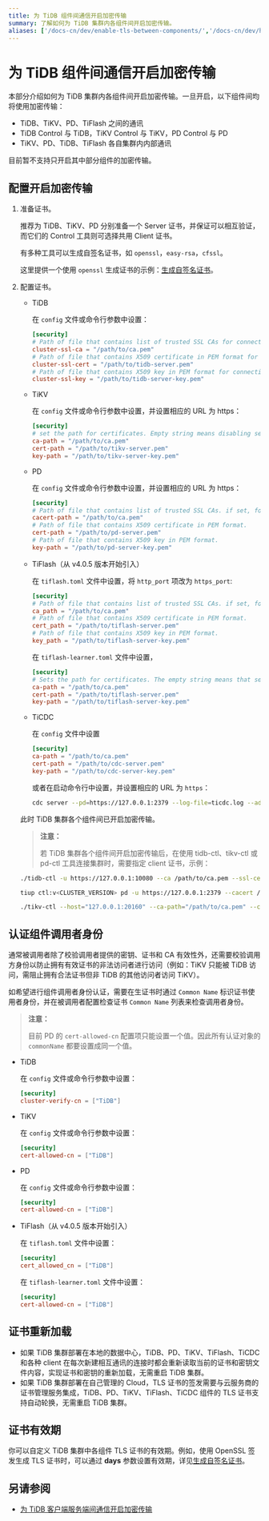 ```yaml
---
title: 为 TiDB 组件间通信开启加密传输
summary: 了解如何为 TiDB 集群内各组件间开启加密传输。
aliases: ['/docs-cn/dev/enable-tls-between-components/','/docs-cn/dev/how-to/secure/enable-tls-between-components/']
---
```


# 为 TiDB 组件间通信开启加密传输

本部分介绍如何为 TiDB 集群内各组件间开启加密传输。一旦开启，以下组件间均将使用加密传输：

- TiDB、TiKV、PD、TiFlash 之间的通讯
- TiDB Control 与 TiDB，TiKV Control 与 TiKV，PD Control 与 PD
- TiKV、PD、TiDB、TiFlash 各自集群内内部通讯

目前暂不支持只开启其中部分组件的加密传输。

## 配置开启加密传输

1. 准备证书。

    推荐为 TiDB、TiKV、PD 分别准备一个 Server 证书，并保证可以相互验证，而它们的 Control 工具则可选择共用 Client 证书。

    有多种工具可以生成自签名证书，如 `openssl`，`easy-rsa`，`cfssl`。

    这里提供一个使用 `openssl` 生成证书的示例：[生成自签名证书](/generate-self-signed-certificates.md)。

2. 配置证书。

    - TiDB

        在 `config` 文件或命令行参数中设置：

        ```toml
        [security]
        # Path of file that contains list of trusted SSL CAs for connection with cluster components.
        cluster-ssl-ca = "/path/to/ca.pem"
        # Path of file that contains X509 certificate in PEM format for connection with cluster components.
        cluster-ssl-cert = "/path/to/tidb-server.pem"
        # Path of file that contains X509 key in PEM format for connection with cluster components.
        cluster-ssl-key = "/path/to/tidb-server-key.pem"
        ```

    - TiKV

        在 `config` 文件或命令行参数中设置，并设置相应的 URL 为 https：

        ```toml
        [security]
        # set the path for certificates. Empty string means disabling secure connectoins.
        ca-path = "/path/to/ca.pem"
        cert-path = "/path/to/tikv-server.pem"
        key-path = "/path/to/tikv-server-key.pem"
        ```

    - PD

        在 `config` 文件或命令行参数中设置，并设置相应的 URL 为 https：

        ```toml
        [security]
        # Path of file that contains list of trusted SSL CAs. if set, following four settings shouldn't be empty
        cacert-path = "/path/to/ca.pem"
        # Path of file that contains X509 certificate in PEM format.
        cert-path = "/path/to/pd-server.pem"
        # Path of file that contains X509 key in PEM format.
        key-path = "/path/to/pd-server-key.pem"
        ```

    - TiFlash（从 v4.0.5 版本开始引入）

        在 `tiflash.toml` 文件中设置，将 `http_port` 项改为 `https_port`:

        ```toml
        [security]
        # Path of file that contains list of trusted SSL CAs. if set, following four settings shouldn't be empty
        ca_path = "/path/to/ca.pem"
        # Path of file that contains X509 certificate in PEM format.
        cert_path = "/path/to/tiflash-server.pem"
        # Path of file that contains X509 key in PEM format.
        key_path = "/path/to/tiflash-server-key.pem"
        ```

        在 `tiflash-learner.toml` 文件中设置，

        ```toml
        [security]
        # Sets the path for certificates. The empty string means that secure connections are disabled.
        ca-path = "/path/to/ca.pem"
        cert-path = "/path/to/tiflash-server.pem"
        key-path = "/path/to/tiflash-server-key.pem"
        ```

    - TiCDC

        在 `config` 文件中设置

        ```toml
        [security]
        ca-path = "/path/to/ca.pem"
        cert-path = "/path/to/cdc-server.pem"
        key-path = "/path/to/cdc-server-key.pem"
        ```

        或者在启动命令行中设置，并设置相应的 URL 为 `https`：

        
        ```bash
        cdc server --pd=https://127.0.0.1:2379 --log-file=ticdc.log --addr=0.0.0.0:8301 --advertise-addr=127.0.0.1:8301 --ca=/path/to/ca.pem --cert=/path/to/ticdc-cert.pem --key=/path/to/ticdc-key.pem
        ```

    此时 TiDB 集群各个组件间已开启加密传输。

    > **注意：**
    >
    > 若 TiDB 集群各个组件间开启加密传输后，在使用 tidb-ctl、tikv-ctl 或 pd-ctl 工具连接集群时，需要指定 client 证书，示例：

    
    ```bash
    ./tidb-ctl -u https://127.0.0.1:10080 --ca /path/to/ca.pem --ssl-cert /path/to/client.pem --ssl-key /path/to/client-key.pem
    ```

    
    ```bash
    tiup ctl:v<CLUSTER_VERSION> pd -u https://127.0.0.1:2379 --cacert /path/to/ca.pem --cert /path/to/client.pem --key /path/to/client-key.pem
    ```

    
    ```bash
    ./tikv-ctl --host="127.0.0.1:20160" --ca-path="/path/to/ca.pem" --cert-path="/path/to/client.pem" --key-path="/path/to/clinet-key.pem"
    ```

## 认证组件调用者身份

通常被调用者除了校验调用者提供的密钥、证书和 CA 有效性外，还需要校验调用方身份以防止拥有有效证书的非法访问者进行访问（例如：TiKV 只能被 TiDB 访问，需阻止拥有合法证书但非 TiDB 的其他访问者访问 TiKV）。

如希望进行组件调用者身份认证，需要在生证书时通过 `Common Name` 标识证书使用者身份，并在被调用者配置检查证书 `Common Name` 列表来检查调用者身份。

> **注意：**
>
> 目前 PD 的 `cert-allowed-cn` 配置项只能设置一个值。因此所有认证对象的 `commonName` 都要设置成同一个值。

- TiDB

    在 `config` 文件或命令行参数中设置：

    ```toml
    [security]
    cluster-verify-cn = ["TiDB"]
    ```

- TiKV

    在 `config` 文件或命令行参数中设置：

    ```toml
    [security]
    cert-allowed-cn = ["TiDB"]
    ```

- PD

    在 `config` 文件或命令行参数中设置：

    ```toml
    [security]
    cert-allowed-cn = ["TiDB"]
    ```

- TiFlash（从 v4.0.5 版本开始引入）

    在 `tiflash.toml` 文件中设置：

    ```toml
    [security]
    cert_allowed_cn = ["TiDB"]
    ```

    在 `tiflash-learner.toml` 文件中设置：

    ```toml
    [security]
    cert-allowed-cn = ["TiDB"]
    ```

## 证书重新加载

- 如果 TiDB 集群部署在本地的数据中心，TiDB、PD、TiKV、TiFlash、TiCDC 和各种 client 在每次新建相互通讯的连接时都会重新读取当前的证书和密钥文件内容，实现证书和密钥的重新加载，无需重启 TiDB 集群。
- 如果 TiDB 集群部署在自己管理的 Cloud，TLS 证书的签发需要与云服务商的证书管理服务集成，TiDB、PD、TiKV、TiFlash、TiCDC 组件的 TLS 证书支持自动轮换，无需重启 TiDB 集群。

## 证书有效期

你可以自定义 TiDB 集群中各组件 TLS 证书的有效期。例如，使用 OpenSSL 签发生成 TLS 证书时，可以通过 **days** 参数设置有效期，详见[生成自签名证书](/generate-self-signed-certificates.md)。

## 另请参阅

- [为 TiDB 客户端服务端间通信开启加密传输](/enable-tls-between-clients-and-servers.md)
